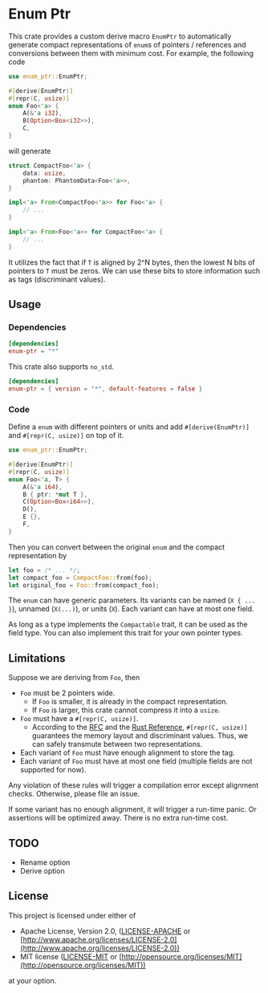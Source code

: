# Enum Ptr

This crate provides a custom derive macro `EnumPtr` to automatically generate compact representations of `enum`s of pointers / references and conversions between them with minimum cost. For example, the following code

```rust
use enum_ptr::EnumPtr;

#[derive(EnumPtr)]
#[repr(C, usize)]
enum Foo<'a> {
    A(&'a i32),
    B(Option<Box<i32>>),
    C,
}
```

will generate

```rust
struct CompactFoo<'a> {
    data: usize,
    phantom: PhantomData<Foo<'a>>,
}

impl<'a> From<CompactFoo<'a>> for Foo<'a> {
    // ...
}

impl<'a> From<Foo<'a>> for CompactFoo<'a> {
    // ...
}
```

It utilizes the fact that if `T` is aligned by 2^N bytes, then the lowest N bits of pointers to `T` must be zeros. We can use these bits to store information such as tags (discriminant values).

## Usage

### Dependencies

```toml
[dependencies]
enum-ptr = "*"
```

This crate also supports `no_std`.

```toml
[dependencies]
enum-ptr = { version = "*", default-features = false }
```

### Code

Define a `enum` with different pointers or units and add `#[derive(EnumPtr)]` and `#[repr(C, usize)]` on top of it.

```rust
use enum_ptr::EnumPtr;

#[derive(EnumPtr)]
#[repr(C, usize)]
enum Foo<'a, T> {
    A(&'a i64),
    B { ptr: *mut T },
    C(Option<Box<i64>>),
    D(),
    E {},
    F,
}
```

Then you can convert between the original `enum` and the compact representation by

```rust
let foo = /* ... */;
let compact_foo = CompactFoo::from(foo);
let original_foo = Foo::from(compact_foo);
```

The `enum` can have generic parameters. Its variants can be named (`X { ... }`), unnamed (`X(...)`), or units (`X`). Each variant can have at most one field.

As long as a type implements the `Compactable` trait, it can be used as the field type. You can also implement this trait for your own pointer types.

## Limitations

Suppose we are deriving from `Foo`, then

- `Foo` must be 2 pointers wide.
  - If `Foo` is smaller, it is already in the compact representation.
  - If `Foo` is larger, this crate cannot compress it into a `usize`.
- `Foo` must have a `#[repr(C, usize)]`.
  - According to the [RFC](https://github.com/rust-lang/rfcs/blob/master/text/2195-really-tagged-unions.md) and the [Rust Reference](https://doc.rust-lang.org/reference/items/enumerations.html#custom-discriminant-values-for-fieldless-enumerations), `#[repr(C, usize)]` guarantees the memory layout and discriminant values. Thus, we can safely transmute between two representations.
- Each variant of `Foo` must have enough alignment to store the tag.
- Each variant of `Foo` must have at most one field (multiple fields are not supported for now).

Any violation of these rules will trigger a compilation error except alignment checks. Otherwise, please file an issue.

If some variant has no enough alignment, it will trigger a run-time panic. Or assertions will be optimized away. There is no extra run-time cost.

## TODO

- Rename option
- Derive option

## License

This project is licensed under either of

- Apache License, Version 2.0, ([LICENSE-APACHE](/LICENSE-APACHE) or [http://www.apache.org/licenses/LICENSE-2.0](http://www.apache.org/licenses/LICENSE-2.0))
- MIT license ([LICENSE-MIT](/LICENSE-MIT) or [http://opensource.org/licenses/MIT](http://opensource.org/licenses/MIT))

at your option.
